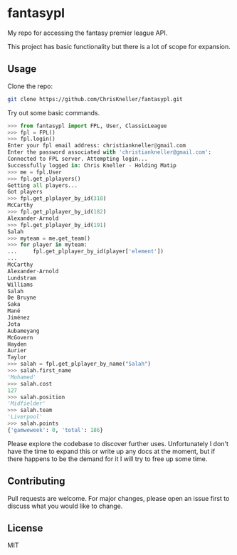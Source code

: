 # fantasypl
My repo for accessing the fantasy premier league API.

This project has basic functionality but there is a lot of scope for expansion.

## Usage

Clone the repo:
```bash
git clone https://github.com/ChrisKneller/fantasypl.git
```

Try out some basic commands.

```python
>>> from fantasypl import FPL, User, ClassicLeague 
>>> fpl = FPL()
>>> fpl.login()
Enter your fpl email address: christiankneller@gmail.com
Enter the password associated with 'christiankneller@gmail.com': 
Connected to FPL server. Attempting login...
Successfully logged in: Chris Kneller - Holding Matip
>>> me = fpl.User
>>> fpl.get_plplayers()
Getting all players...
Got players
>>> fpl.get_plplayer_by_id(318)  
McCarthy
>>> fpl.get_plplayer_by_id(182) 
Alexander-Arnold
>>> fpl.get_plplayer_by_id(191) 
Salah
>>> myteam = me.get_team()
>>> for player in myteam:
...     fpl.get_plplayer_by_id(player['element'])  
... 
McCarthy
Alexander-Arnold
Lundstram
Williams
Salah
De Bruyne
Saka
Mané
Jiménez
Jota
Aubameyang
McGovern
Hayden
Aurier
Taylor
>>> salah = fpl.get_plplayer_by_name("Salah") 
>>> salah.first_name 
'Mohamed'
>>> salah.cost 
127
>>> salah.position 
'Midfielder'
>>> salah.team    
'Liverpool'
>>> salah.points
{'gamweweek': 0, 'total': 186}
```

Please explore the codebase to discover further uses. Unfortunately I don't have the time to expand this or write up any docs at the moment, but if there happens to be the demand for it I will try to free up some time.

## Contributing

Pull requests are welcome. For major changes, please open an issue first to discuss what you would like to change.

## License

MIT
